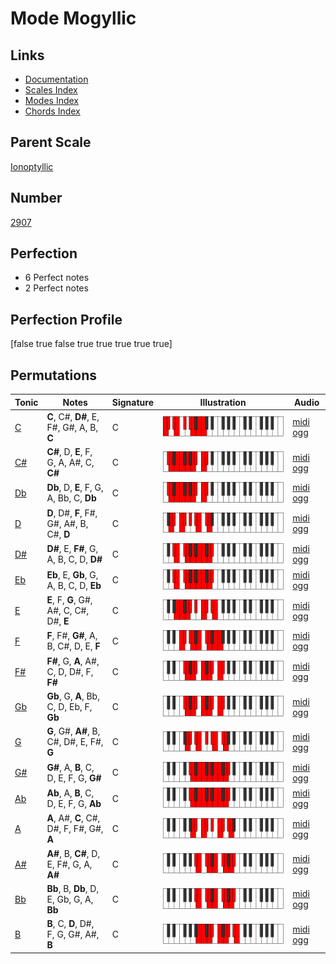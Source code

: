 # Mode Mogyllic

## Links

- [Documentation](index.md)
- [Scales Index](Scales.md)
- [Modes Index](Modes.md)
- [Chords Index](Chords.md)

## Parent Scale

[Ionoptyllic](ScaleIonoptyllic.md)

## Number

[2907](https://ianring.com/musictheory/scales/2907)

## Perfection

- 6 Perfect notes
- 2 Perfect notes

## Perfection Profile

[false true false true true true true true]

## Permutations

| Tonic | Notes | Signature | Illustration | Audio |
|-------|-------|-----------|--------------|-------|
| [C](ModeCNaturalMogyllic.md) | **C**, C#, **D#**, E, F#, G#, A, B, **C** | C | ![CNaturalMogyllic](ModeCNaturalMogyllic.png) | [midi](ModeCNaturalMogyllic.mid) [ogg](ModeCNaturalMogyllic.ogg) |
| [C#](ModeCSharpMogyllic.md) | **C#**, D, **E**, F, G, A, A#, C, **C#** | C | ![CSharpMogyllic](ModeCSharpMogyllic.png) | [midi](ModeCSharpMogyllic.mid) [ogg](ModeCSharpMogyllic.ogg) |
| [Db](ModeDFlatMogyllic.md) | **Db**, D, **E**, F, G, A, Bb, C, **Db** | C | ![DFlatMogyllic](ModeDFlatMogyllic.png) | [midi](ModeDFlatMogyllic.mid) [ogg](ModeDFlatMogyllic.ogg) |
| [D](ModeDNaturalMogyllic.md) | **D**, D#, **F**, F#, G#, A#, B, C#, **D** | C | ![DNaturalMogyllic](ModeDNaturalMogyllic.png) | [midi](ModeDNaturalMogyllic.mid) [ogg](ModeDNaturalMogyllic.ogg) |
| [D#](ModeDSharpMogyllic.md) | **D#**, E, **F#**, G, A, B, C, D, **D#** | C | ![DSharpMogyllic](ModeDSharpMogyllic.png) | [midi](ModeDSharpMogyllic.mid) [ogg](ModeDSharpMogyllic.ogg) |
| [Eb](ModeEFlatMogyllic.md) | **Eb**, E, **Gb**, G, A, B, C, D, **Eb** | C | ![EFlatMogyllic](ModeEFlatMogyllic.png) | [midi](ModeEFlatMogyllic.mid) [ogg](ModeEFlatMogyllic.ogg) |
| [E](ModeENaturalMogyllic.md) | **E**, F, **G**, G#, A#, C, C#, D#, **E** | C | ![ENaturalMogyllic](ModeENaturalMogyllic.png) | [midi](ModeENaturalMogyllic.mid) [ogg](ModeENaturalMogyllic.ogg) |
| [F](ModeFNaturalMogyllic.md) | **F**, F#, **G#**, A, B, C#, D, E, **F** | C | ![FNaturalMogyllic](ModeFNaturalMogyllic.png) | [midi](ModeFNaturalMogyllic.mid) [ogg](ModeFNaturalMogyllic.ogg) |
| [F#](ModeFSharpMogyllic.md) | **F#**, G, **A**, A#, C, D, D#, F, **F#** | C | ![FSharpMogyllic](ModeFSharpMogyllic.png) | [midi](ModeFSharpMogyllic.mid) [ogg](ModeFSharpMogyllic.ogg) |
| [Gb](ModeGFlatMogyllic.md) | **Gb**, G, **A**, Bb, C, D, Eb, F, **Gb** | C | ![GFlatMogyllic](ModeGFlatMogyllic.png) | [midi](ModeGFlatMogyllic.mid) [ogg](ModeGFlatMogyllic.ogg) |
| [G](ModeGNaturalMogyllic.md) | **G**, G#, **A#**, B, C#, D#, E, F#, **G** | C | ![GNaturalMogyllic](ModeGNaturalMogyllic.png) | [midi](ModeGNaturalMogyllic.mid) [ogg](ModeGNaturalMogyllic.ogg) |
| [G#](ModeGSharpMogyllic.md) | **G#**, A, **B**, C, D, E, F, G, **G#** | C | ![GSharpMogyllic](ModeGSharpMogyllic.png) | [midi](ModeGSharpMogyllic.mid) [ogg](ModeGSharpMogyllic.ogg) |
| [Ab](ModeAFlatMogyllic.md) | **Ab**, A, **B**, C, D, E, F, G, **Ab** | C | ![AFlatMogyllic](ModeAFlatMogyllic.png) | [midi](ModeAFlatMogyllic.mid) [ogg](ModeAFlatMogyllic.ogg) |
| [A](ModeANaturalMogyllic.md) | **A**, A#, **C**, C#, D#, F, F#, G#, **A** | C | ![ANaturalMogyllic](ModeANaturalMogyllic.png) | [midi](ModeANaturalMogyllic.mid) [ogg](ModeANaturalMogyllic.ogg) |
| [A#](ModeASharpMogyllic.md) | **A#**, B, **C#**, D, E, F#, G, A, **A#** | C | ![ASharpMogyllic](ModeASharpMogyllic.png) | [midi](ModeASharpMogyllic.mid) [ogg](ModeASharpMogyllic.ogg) |
| [Bb](ModeBFlatMogyllic.md) | **Bb**, B, **Db**, D, E, Gb, G, A, **Bb** | C | ![BFlatMogyllic](ModeBFlatMogyllic.png) | [midi](ModeBFlatMogyllic.mid) [ogg](ModeBFlatMogyllic.ogg) |
| [B](ModeBNaturalMogyllic.md) | **B**, C, **D**, D#, F, G, G#, A#, **B** | C | ![BNaturalMogyllic](ModeBNaturalMogyllic.png) | [midi](ModeBNaturalMogyllic.mid) [ogg](ModeBNaturalMogyllic.ogg) |
